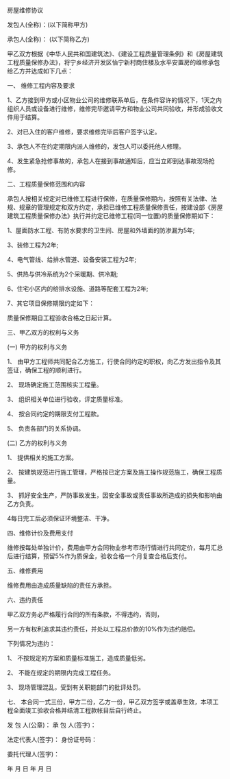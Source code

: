
 


房屋维修协议


发包人(全称)：(以下简称甲方)


承包人(全称)： (以下简称乙方)


甲乙双方根据《中华人民共和国建筑法》、《建设工程质量管理条例》和《房屋建筑工程质量保修办法》，将宁乡经济开发区怡宁新村商住楼及水平安置房的维修承包给乙方并达成如下几点：


一、 维修工程内容及要求


1、乙方接到甲方或小区物业公司的维修联系单后，在条件容许的情况下，1天之内组织人员或设备进行维修，维修完毕邀请甲方和物业公司共同验收，并形成验收文件用于结算。


2、对已入住的客户维修，要求维修完毕后客户签字认定。


3、承包人不在约定期限内派人维修的，发包人可以委托他人修理。


4、发生紧急抢修事故的，承包人在接到事故通知后，应当立即到达事故现场抢修。


二、工程质量保修范围和内容


承包人按相关规定对已维修工程进行保修，在质量保修期内，按照有关法律、法规、规章的管理规定和双方约定，承担已维修工程质量保修责任，按建设部《房屋建筑工程质量保修办法》执行并约定已维修工程(同一位置)的质量保修期如下：


1、屋面防水工程、有防水要求的卫生间、房屋和外墙面的防渗漏为5年;


3、装修工程为2年;


4、电气管线、给排水管道、设备安装工程为2年;


5、供热与供冷系统为2个采暖期、供冷期;


6、住宅小区内的给排水设施、道路等配套工程为2年;


7、其它项目保修期限约定如下：


质量保修期自工程验收合格之日起计算。


三、甲乙双方的权利与义务


(一) 甲方的权利与义务


1、 由甲方工程师共同配合乙方施工，行使合同约定的职权，向乙方发出指令及其签证，确保工程的顺利进行。


2、 现场确定施工范围核实工程量。


3、 组织相关单位进行验收，评定质量标准。


4、 按合同约定的期限支付工程款。


5、 负责各部门的关系协调。


(二) 乙方的权利与义务


1、 提供相关的施工方案。


2、 按建筑规范进行施工管理，严格按已定方案及施工操作规范施工，确保工程质量。


3、 抓好安全生产，严防事故发生，因安全事故或责任事故所造成的损失和影响由乙方负责。


4每日完工后必须保证环境整洁、干净。


四、维修计价及费用支付


维修按每处单独计价，费用由甲方会同物业参考市场行情进行共同定价，每月汇总后进行结算，预留5%作为质保金，验收合格一个月复查合格后支付。


五、维修费用


维修费用由造成质量缺陷的责任方承担。


六、违约责任


甲乙双方务必严格履行合同的所有条款，不得违约，否则，


另一方有权利追求其违约责任，并处以工程总价款的10%作为违约赔偿。


下列情况为违约：


1、 不按规定的方案和质量标准施工，造成质量低劣。


2、 不能在规定的期限内完成工程任务。


3、 现场管理混乱，受到有关职能部门的批评处罚。


七、 本合同一式三份，甲方二份，乙方一份，甲乙双方签字或盖章生效，本项工程全面竣工验收合格并结清工程款帐目后自行终止。


发 包 人(公章)： 承 包 人(签字)：


法定代表人(签字)： 身份证号码：


委托代理人(签字)：


年 月 日 年 月 日
 


 

 
 
 
 
 
  


  
 

  


  


  
 
 
 
 

